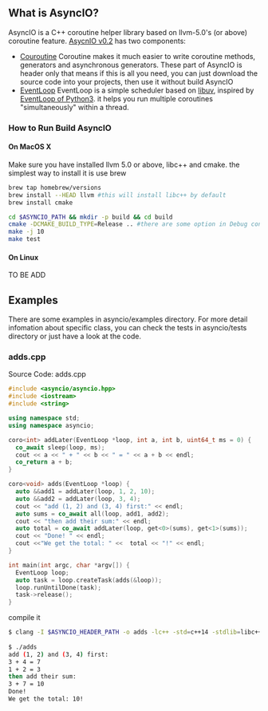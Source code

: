 ## What is AsyncIO?

AsyncIO is a C++ coroutine helper library based on llvm-5.0's (or above) coroutine feature. [AsycnIO v0.2](https://github.com/zhanglix/asyncio/tree/v_0_2) has two components:

* [Couroutine](docs/coroutine.md) 
  Coroutine makes it much easier to write coroutine methods, generators and asynchronous generators. These part of AsyncIO is header only that means if this is all you need, you can just download the source code into your projects, then use it without build AsyncIO
* [EventLoop](docs/event_loop.md)
  EventLoop is a simple scheduler based on [libuv](http://libuv.org/), inspired by [EventLoop of Python3](https://docs.python.org/3/library/asyncio-eventloop.html#asyncio.AbstractEventLoop). it helps you run multiple coroutines "simultaneously" within a thread.

### How to Run Build AsyncIO

#### On MacOS X
Make sure you have installed llvm 5.0 or above, libc++ and cmake. the simplest way to install it is use brew
```bash
brew tap homebrew/versions
brew install --HEAD llvm #this will install libc++ by default
brew install cmake

cd $ASYNCIO_PATH && mkdir -p build && cd build
cmake -DCMAKE_BUILD_TYPE=Release .. #there are some option in Debug config which conflict with -fcoroutines-ts that will cause clang crash.
make -j 10
make test
```
#### On Linux
TO BE ADD

## Examples
There are some examples in asyncio/examples directory. For more detail infomation about specific class, you can check the tests in asyncio/tests directory or just have a look at the code. 

### adds.cpp
Source Code: adds.cpp

```c++
#include <asyncio/asyncio.hpp>
#include <iostream>
#include <string>

using namespace std;
using namespace asyncio;

coro<int> addLater(EventLoop *loop, int a, int b, uint64_t ms = 0) {
  co_await sleep(loop, ms);
  cout << a << " + " << b << " = " << a + b << endl;
  co_return a + b;
}

coro<void> adds(EventLoop *loop) {
  auto &&add1 = addLater(loop, 1, 2, 10);
  auto &&add2 = addLater(loop, 3, 4);
  cout << "add (1, 2) and (3, 4) first:" << endl;
  auto sums = co_await all(loop, add1, add2);
  cout << "then add their sum:" << endl;
  auto total = co_await addLater(loop, get<0>(sums), get<1>(sums));
  cout << "Done! " << endl;
  cout <<"We get the total: " <<  total << "!" << endl;
}

int main(int argc, char *argv[]) {
  EventLoop loop;
  auto task = loop.createTask(adds(&loop));
  loop.runUntilDone(task);
  task->release();
}


```
compile it 

```bash
$ clang -I $ASYNCIO_HEADER_PATH -o adds -lc++ -std=c++14 -stdlib=libc++ -fcoroutines-ts -lasyncio -L $ASYNCIO_LIB_PATH -rpath $ASYNCIO_LIB_PATH adds.cpp
 
$ ./adds
add (1, 2) and (3, 4) first:
3 + 4 = 7
1 + 2 = 3
then add their sum:
3 + 7 = 10
Done! 
We get the total: 10!

```






